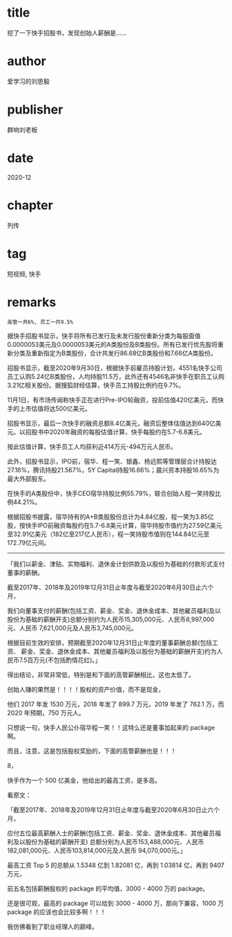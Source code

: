 # title
挖了一下快手招股书，发现创始人薪酬是……

# author
爱学习的刘思毅

# publisher
群响刘老板

# date
2020-12

# chapter
列传

# tag
短视频, 快手

# remarks
`高管一共6%, 员工一共9.5%`

据快手招股书显示，快手将所有已发行及未发行股份重新分类为每股面值0.0000053美元及0.0000053美元的A类股份及B类股份。所有已发行优先股将重新分类及重新指定为B类股份，合计共发行86.68亿B类股份和7.66亿A类股份。

招股书显示，截至2020年9月30日，根据快手前雇员持股计划，4551名快手公司员工认购5.24亿B类股份，人均持股11.5万，此外还有4546名非快手在职员工认购3.21亿相关股份。据搜狐财经估算，快手员工持股比例约在9.7%。

11月1日，有市场传闻称快手正在进行Pre-IPO轮融资，投前估值420亿美元，而快手的上市估值将达500亿美元。

招股书显示，最后一次快手的融资总额8.4亿美元，融资后整体估值达到640亿美元。以招股书中2020年融资的每股估值计算，快手每股约在5.7-6.8美元。

按此估值计算，快手员工人均获利近414万元-494万元人民币。

此外，招股书显示，IPO前，宿华、程一笑、银鑫、杨远熙等管理层合计持股达27.16%，腾讯持股21.567%，5Y Capital持股16.66%；晨兴资本持股16.65%为最大外部股东。

在快手的A类股份中，快手CEO宿华持股比例55.79%，联合创始人程一笑持股比例44.21%。

根据招股书披露，宿华持有的A+B类股股份总计为4.84亿股，程一笑为3.85亿股，按快手IPO前融资每股约在5.7-6.8美元计算，宿华持股市值约为27.59亿美元至32.91亿美元（182亿至217亿人民币），程一笑持股市值则在144.84亿元至172.79亿元间。

---

「我们以薪金、津贴、实物福利、退休金计划供款及以股份为基础的付款形式支付董事的薪酬。



截至2017年、2018年及2019年12月31日止年度与截至2020年6月30日止六个月，



我们向董事支付的薪酬(包括工资、薪金、奖金、退休金成本、其他雇员福利及以 股份为基础的薪酬开支)总额分别约为人民币15,305,000元、人民币8,997,000元、人民币 7,621,000元及人民币3,745,000元。



根据目前生效的安排，预期截至2020年12月31日止年度的董事薪酬总额(包括工资、 薪金、奖金、退休金成本、其他雇员福利及以股份为基础的薪酬开支)约为人民币7.5百万元(不包括酌情花红)。」





得出结论，非常非常低，特别是和下面的高管薪酬相比，这也太低了。



创始人赚的果然是！！！！股权的资产价值，而不是现金，



他们 2017 年发 1530 万元，2018 年发了 899.7 万元，2019 年发了 762.1 万，而 2020 年预期，750 万元人。



只想说一句，快手人民公仆宿华程一笑！！这特么还是董事加起来的 package 啊。



而且，注意，这是包括股权奖励的，下面的高管薪酬也是！！！





8，



快手作为一个 500 亿美金，他给出的最高工资，是多高。



看原文：



「截至2017年、2018年及2019年12月31日止年度与截至2020年6月30日止六个月，



应付五位最高薪酬人士的薪酬(包括工资、薪金、奖金、退休金成本、其他雇员福利及以股份为基础的薪酬开支) 总额分别为人民币153,488,000元、人民币182,081,000元、人民币103,814,000元及人民币 94,070,000元。」





最高工资 Top 5 的总额从 1.5348 亿到 1.82081 亿，再到 1.03814 亿，再到 9407 万元，



前五名包括薪酬股权的 package 的平均值，3000 - 4000 万的 package。



还是很可观，最高的 package 可以给到 3000 - 4000 万，那向下兼容，1000 万 package 的应该也会比较多啊！！！



我仿佛看到了职业经理人的巅峰。
